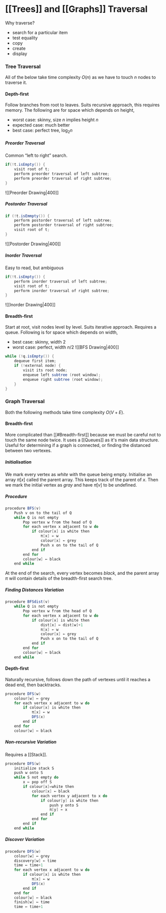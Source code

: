 # [[Trees]] and [[Graphs]] Traversal
Why traverse?
- search for a particular item
- test equality
- copy
- create
- display

### Tree Traversal
All of the below take time complexity $O(n)$ as we have to touch $n$ nodes to traverse it.
#### Depth-first
Follow branches from root to leaves. Suits recursive approach, this requires memory. 
The following are for space which depends on height,
- worst case: skinny, size $n$ implies height $n$
- expected case: much better
- best case: perfect tree, $\log_2 n$
##### Preorder Traversal
Common “left to right” search.
```java
if(!t.isEmpty()) {  
	visit root of t;  
	perform preorder traversal of left subtree;  
	perform preorder traversal of right subtree;  
}
```

![[Preorder Drawing|400]]

##### Postorder Traversal
```java
if (!t.isEmmpty()) {
	perform postorder traversal of left subtree;
	perform postorder traversal of right subtree;
	visit root of t;
}
```

![[Postorder Drawing|400]]
##### Inorder Traversal
Easy to read, but ambiguous
```java
if(!t.isEmpty()) {  
	perform inorder traversal of left subtree;  
	visit root of t;  
	perform inorder traversal of right subtree;  
}
```

![[Inorder Drawing|400]]

#### Breadth-first
Start at root, visit nodes level by level.
Suits iterative approach. Requires a queue.
Following is for space which depends on width,
- best case: skinny, width 2
- worst case: perfect, width $n/2$
![[BFS Drawing|400]]

```java
while (!q.isEmpty()) {  
	dequeue first item;  
	if (!external node) {  
		visit its root node;  
		enqueue left subtree (root window);  
		enqueue right subtree (root window);  
	}  
}
```

### Graph Traversal
Both the following methods take time complexity $O(V + E)$.
#### Breadth-first
More complicated than [[#Breadth-first]] because we must be careful not to touch the same node twice. It uses a [[Queues]] as it's main data structure. Useful for determining if a graph is connected, or finding the distanced between two vertexes.

##### Initialisation
We mark every vertex as *white* with the queue being empty. Initialise an array $\pi [x]$ called the parent array. This keeps track of the parent of $x$. Then we mark the initial vertex as *gray* and have $\pi [v]$ to be undefined.

##### Procedure
```java
procedure BFS(v)  
	Push v on to the tail of Q  
	while Q is not empty  
		Pop vertex w from the head of Q  
		for each vertex x adjacent to w do  
			if colour[x] is white then  
				π[x] ← w  
				colour[x] ← grey  
				Push x on to the tail of Q  
			end if  
		end for  
		colour[w] ← black  
	end while
```
At the end of the search, every vertex becomes *black*, and the parent array $\pi$ will contain details of the breadth-first search tree.

##### Finding Distances Variation
```java
procedure BFSdist(v)
	while Q is not empty  
		Pop vertex w from the head of Q  
		for each vertex x adjacent to w do  
			if colour[x] is white then  
				dist[x] ← dist[w]+1  
				π[x] ← w  
				colour[x] ← grey  
				Push x on to the tail of Q  
			end if  
		end for  
		colour[w] ← black  
	end while
```

#### Depth-first
Naturally recursive, follows down the path of vertexes until it reaches a dead end, then backtracks.

```java
procedure DFS(w)  
	colour[w] ← grey  
	for each vertex x adjacent to w do  
		if colour[x] is white then  
			π[x] ← w  
			DFS(x)  
		end if  
	end for  
	colour[w] ← black
```

##### Non-recursive Variation
Requires a [[Stack]].
```java
procedure DFS(w)  
	initialize stack S  
	push w onto S  
	while S not empty do  
		x ← pop off S  
		if colour[x]=white then  
			colour[x] ← black  
			for each vertex y adjacent to x do  
				if colour[y] is white then  
					push y onto S  
					π[y] ← x  
				end if  
			end for  
		end if  
	end while
```

##### Discover Variation
```java
procedure DFS(w)  
	colour[w] ← grey  
	discovery[w] ← time  
	time ← time+1  
	for each vertex x adjacent to w do  
		if colour[x] is white then  
			π[x] ← w  
			DFS(x)  
		end if  
	end for  
	colour[w] ← black  
	finish[w] ← time  
	time ← time+1
```